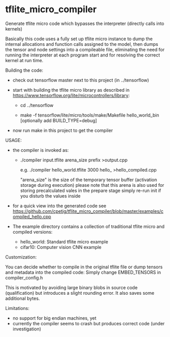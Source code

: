# tflite_micro_compiler

Generate tflite micro code which bypasses the interpreter (directly calls into kernels)

Basically this code uses a fully set up tflite micro instance to dump the internal allocations and
function calls assigned to the model, then dumps the tensor and node settings into a compileable 
file, eliminating the need for running the interpreter at each program start and for resolving the correct
kernel at run time.

Building the code:

- check out tensorflow master next to this project (in ../tensorflow)
- start with building the tflite micro library as described in https://www.tensorflow.org/lite/microcontrollers/library:

  - cd ../tensorflow

  - make -f tensorflow/lite/micro/tools/make/Makefile hello_world_bin
    [optionally add BUILD_TYPE=debug]

- now run  make  in this project to get the compiler

USAGE:

- the compiler is invoked as:

  - ./compiler input.tflite arena_size prefix >output.cpp

    e.g. ./compiler hello_world.tflite 3000 hello_ >hello_compiled.cpp

    "arena_size" is the size of the temporary tensor buffer (activation storage during execution)
    please note that this arena is also used for storing precalculated vales in the prepare stage
    simply re-run init if you disturb the values inside

- for a quick view into the generated code see https://github.com/cpetig/tflite_micro_compiler/blob/master/examples/compiled_hello.cpp

- The example directory contains a collection of traditional tflite micro and compiled versions:

  - hello_world: Standard tflite micro example
  - cifar10: Computer vision CNN example

Customization:

You can decide whether to compile in the original tflite file or dump tensors and metadata into the compiled code:
Simply change EMBED_TENSORS in compiler_config.h

This is motivated by avoiding large binary blobs in source code (qualification) but introduces a slight rounding error. It also saves some additional bytes.

Limitations:

- no support for big endian machines, yet
- currently the compiler seems to crash but produces correct code (under investigation)
